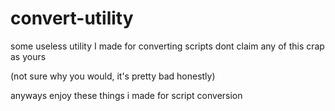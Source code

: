 # convert-utility
some useless utility I made for converting scripts
dont claim any of this crap as yours

(not sure why you would, it's pretty bad honestly)

anyways enjoy these things i made for script conversion
